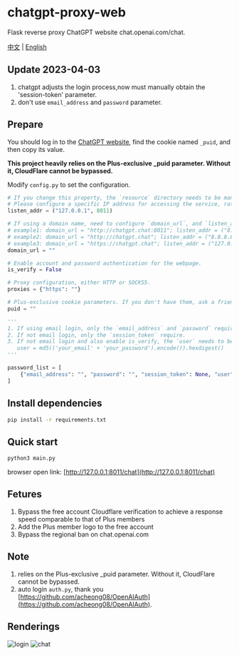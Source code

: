 # chatgpt-proxy-web
Flask reverse proxy ChatGPT website chat.openai.com/chat.

[中文](https://github.com/cooolr/chatgpt-proxy-web/blob/main/README_ZH.md) | [English](https://github.com/cooolr/chatgpt-proxy-web/blob/main/README.md)

## Update 2023-04-03 

1. chatgpt adjusts the login process,now must manually obtain the 'session-token' parameter.
2. don't use `email_address` and `password` parameter.

## Prepare

You should log in to the [ChatGPT website](https://chat.openai.com/chat), find the cookie named `_puid`, and then copy its value.

**This project heavily relies on the Plus-exclusive _puid parameter. Without it, CloudFlare cannot be bypassed.**

Modify `config.py` to set the configuration.
``` python
# If you change this property, the `resource` directory needs to be manually deleted.
# Please configure a specific IP address for accessing the service, rather than using 0.0.0.0. If you are using a VPS, please configure the public IP address of the VPS's outbound traffic.
listen_addr = ("127.0.0.1", 8011)

# If using a domain name, need to configure `domain_url`, and `listen_addr` should be accessible from the public network. If it is an HTTPS service, need to configure nginx proxy_pass `listen_addr`.
# example1: domain_url = "http://chatgpt.chat:8011"; listen_addr = ("8.8.8.8", 8011)
# example2: domain_url = "http://chatgpt.chat"; listen_addr = ("8.8.8.8", 80)
# example3: domain_url = "https://chatgpt.chat"; listen_addr = ("127.0.0.1", 8011); nginx `location / {proxy_pass http://127.0.0.1:8011}`
domain_url = ""

# Enable account and password authentication for the webpage.
is_verify = False

# Proxy configuration, either HTTP or SOCKS5.
proxies = {"https": ""}

# Plus-exclusive cookie parameters. If you don't have them, ask a friend to share theirs.
puid = ""

'''
1. If using email login, only the `email_address` and `password` require.
2. If not email login, only the `session_token` require.
3. If not email login and also enable is_verify, the `user` needs to be rewritten.
   user = md5(('your_email' + 'your_password').encode()).hexdigest()
'''

password_list = [
    {"email_address": "", "password": "", "session_token": None, "user": None},
]
```

## Install dependencies

``` bash
pip install -r requirements.txt
```

## Quick start

``` bash
python3 main.py
```

browser open link: [http://127.0.0.1:8011/chat](http://127.0.0.1:8011/chat)

## Fetures

1. Bypass the free account Cloudflare verification to achieve a response speed comparable to that of Plus members
2. Add the Plus member logo to the free account
3. Bypass the regional ban on chat.openai.com

## Note

1. relies on the Plus-exclusive _puid parameter. Without it, CloudFlare cannot be bypassed.
2. auto login `auth.py`, thank you [https://github.com/acheong08/OpenAIAuth](https://github.com/acheong08/OpenAIAuth).

## Renderings
![login](https://github.com/cooolr/chatgpt_plus_proxy_website/blob/main/templates/login.png)
![chat](https://github.com/cooolr/chatgpt_plus_proxy_website/blob/main/templates/chat.png)
